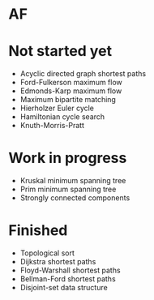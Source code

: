 # AF

# Not started yet
- Acyclic directed graph shortest paths
- Ford-Fulkerson maximum flow 
- Edmonds-Karp maximum flow
- Maximum bipartite matching
- Hierholzer Euler cycle
- Hamiltonian cycle search
- Knuth-Morris-Pratt

# Work in progress
- Kruskal minimum spanning tree
- Prim minimum spanning tree
- Strongly connected components

# Finished
- Topological sort
- Dijkstra shortest paths
- Floyd-Warshall shortest paths
- Bellman-Ford shortest paths
- Disjoint-set data structure
